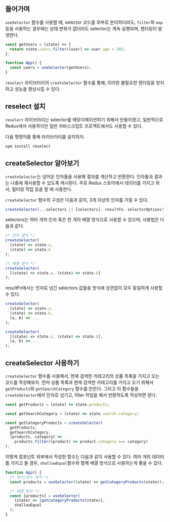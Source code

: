## 들어가며

`useSelector` 함수를 사용할 때, selector 코드를 외부로 분리하더라도, `filter`와 `map` 등을 사용하는 경우에는 상태 변화가 없더라도 selector는 계속 실행되며, 렌더링이 발생한다.

```javascript
const getUsers = (state) => {
  return state.users.filter((user) => user.age > 20);
};

function App() {
  const users = useSelector(getUsers);
}
```

`reselect` 라이브러리의 `createSelector` 함수를 통해, 이러한 불필요한 렌더링을 방지하고 성능을 향상시킬 수 있다.

## reselect 설치

`reselect` 라이브러리는 selector를 메모이제이션하기 위해서 만들어졌고, 일반적으로 Redux에서 사용하지만 일반 자바스크립트 프로젝트에서도 사용할 수 있다.

다음 명령어를 통해 라이브러리를 설치하자.

```markdown
npm install reselect
```

## createSelector 알아보기

`createSelector`는 넘어온 인자들을 사용해 결과를 계산하고 반환한다.
인자들과 결과는 나중에 재사용할 수 있도록 캐시된다.
주로 Redux 스토어에서 데이터를 가지고 와서, 필터링 작업 등을 할 때 사용한다.

`createSelector` 함수의 구성은 다음과 같이, 3개 이상의 인자를 가질 수 있다.

```javascript
createSelector(...selectors || [selectors], resultFn, selectorOptions?);
```

selectors는 여러 개의 인자 혹은 한 개의 배열 방식으로 사용할 수 있으며, 사용법은 다음과 같다.

```javascript
/* 인자 방식 */
createSelector(
  (state) => state.a,
  (state) => state.b
);

/* 배열 방식 */
createSelector(
  [(state) => state.a, (state) => state.b]
);
```

resultFn에서는 인자로 넘긴 selectors 값들을 방식에 상관없이 모두 동일하게 사용할 수 있다.

```javascript
createSelector(
  (state) => state.a,
  (state) => state.b,
  (a, b) => ...
);

createSelector(
  [(state) => state.a, (state) => state.b],
  (a, b) => ...
);
```

## createSelector 사용하기

`createSelector` 함수를 사용해서, 현재 검색한 카테고리의 상품 목록을 가지고 오는 코드를 작성해보자.
먼저 상품 목록과 현재 검색한 카테고리를 가지고 오기 위해서 `getProducts`와 `getSearchCategory` 함수를 만든다.
그리고 이 함수들을 `createSelector`에서 인자로 넘기고, filter 작업을 해서 반환하도록 작성하면 된다. 

```javascript
const getProducts = (state) => state.products;

const getSearchCategory = (state) => state.search.category;

const getCategoryProducts = createSelector(
  getProducts,
  getSearchCategory,
  (products, category) =>
    products.filter((product) => product.category === category)
);
```

이렇게 컴포넌트 외부에서 작성한 함수는 다음과 같이 사용할 수 있다.
여러 개의 데이터를 가지고 올 경우, `shallowEqual`함수와 함께 배열 방식으로 사용하는게 좋을 수 있다.

```javascript
function App() {
  /* 변수/상수 방식 */
  const products = useSelector((state) => getCategoryProducts(state));

  /* 배열 방식 */
  const [products] = useSelector(
    (state) => [getCategoryProducts(state)],
    shallowEqual
  );
}
```